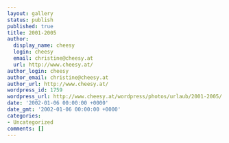```yaml
---
layout: gallery
status: publish
published: true
title: 2001-2005
author:
  display_name: cheesy
  login: cheesy
  email: christine@cheesy.at
  url: http://www.cheesy.at/
author_login: cheesy
author_email: christine@cheesy.at
author_url: http://www.cheesy.at/
wordpress_id: 1759
wordpress_url: http://www.cheesy.at/wordpress/photos/urlaub/2001-2005/
date: '2002-01-06 00:00:00 +0000'
date_gmt: '2002-01-06 00:00:00 +0000'
categories:
- Uncategorized
comments: []
---
```


